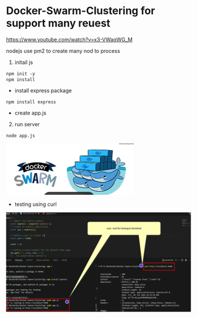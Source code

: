 # Docker-Swarm-Clustering for support many reuest
https://www.youtube.com/watch?v=x3-VWaqWG_M

nodejs use pm2 to create many nod to process
1. initail js
```
npm init -y
npm install
```
- install express package
```
npm install express
```
- create app.js
2. run server
```
node app.js
```
<p><img src="screenshort\docker swarm.png"></p>

- testing using curl
<p><img src="screenshort\curl.png"></p>